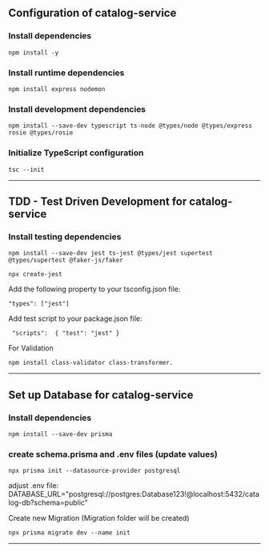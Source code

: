 ## Configuration of catalog-service

### Install dependencies

```
npm install -y
```

### Install runtime dependencies

```
npm install express nodemon
```

### Install development dependencies

```
npm install --save-dev typescript ts-node @types/node @types/express rosie @types/rosie
```

### Initialize TypeScript configuration

```
tsc --init
```

---

## TDD - Test Driven Development for catalog-service

### Install testing dependencies

```
npm install --save-dev jest ts-jest @types/jest supertest @types/supertest @faker-js/faker
```

```
npx create-jest
```

Add the following property to your tsconfig.json file:

```
"types": ["jest"]
```

Add test script to your package.json file:

```
 "scripts":  { "test": "jest" }
```

For Validation

```
npm install class-validator class-transformer.
```

---

## Set up Database for catalog-service

### Install dependencies

```
npm install --save-dev prisma
```

### create schema.prisma and .env files (update values)

```
npx prisma init --datasource-provider postgresql
```

adjust .env file: DATABASE_URL="postgresql://postgres:Database123!@localhost:5432/catalog-db?schema=public"

Create new Migration (Migration folder will be created)

```
npx prisma migrate dev --name init
```

---
